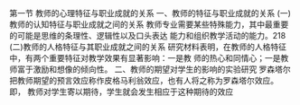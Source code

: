第一节 教师的心理特征与职业成就的关系
一、教师的特征与职业成就的关系
(一)教师的认知特征与职业成就之间的关系
教师专业需要某些特殊能力，其中最重要的可能是思维的条理性、逻辑性以及口头表达
能力和组织教学活动的能力。218
(二)教师的人格特征与其职业成就之间的关系
研究材料表明，在教师的人格特征中，有两个重要特征对教学效果有显著影响：一是教
师的热心和同情心；一是教师富于激励和想像的倾向性。
二、教师的期望对学生的影响的实验研究
罗森塔尔把教师期望的预言效应称作皮格马利翁效应，也有人将之称为罗森塔尔效应。
即， 教师对学生寄以期待，学生就会发生相应于这种期待的效应